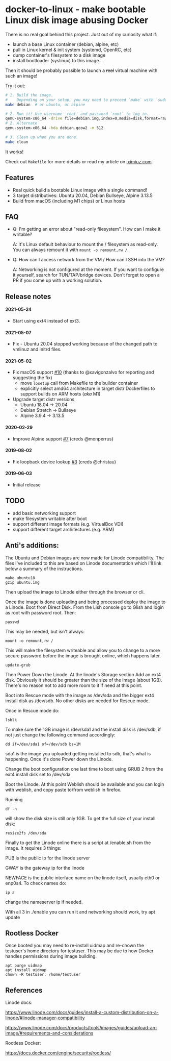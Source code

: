 # docker-to-linux - make bootable Linux disk image abusing Docker

There is no real goal behind this project. Just out of my curiosity what if:

  - launch a base Linux container (debian, alpine, etc)
  - pull in Linux kernel & init system (systemd, OpenRC, etc)
  - dump container's filesystem to a disk image
  - install bootloader (syslinux) to this image...

Then it should be probably possible to launch a ~~real~~ virtual machine with such an image!

Try it out:

```bash
# 1. Build the image.
#    Depending on your setup, you may need to preceed `make` with `sudo`.
make debian  # or ubuntu, or alpine

# 2. Run it! Use username `root` and password `root` to log in.
qemu-system-x86_64 -drive file=debian.img,index=0,media=disk,format=raw -m 4096
# 2. Alternate
qemu-system-x86_64 -hda debian.qcow2 -m 512

# 3. Clean up when you are done.
make clean
```

It works!

Check out `Makefile` for more details or read my article on <a href="https://iximiuz.com/en/posts/from-docker-container-to-bootable-linux-disk-image/">iximiuz.com</a>.

## Features
- Real quick build a bootable Linux image with a single command!
- 3 target distributives: Ubuntu 20.04, Debian Bullseye, Alpine 3.13.5
- Build from macOS (including M1 chips) or Linux hosts

## FAQ
- Q: I'm getting an error about "read-only filesystem". How can I make it writable?

  A: It's Linux default behaviour to mount the / filesystem as read-only. You can always remount it with `mount -o remount,rw /`.

- Q: How can I access network from the VM / How can I SSH into the VM?

  A: Networking is not configured at the moment. If you want to configure it yourself, search for TUN/TAP/bridge devices. Don't forget to open a PR if you come up with a working solution.


## Release notes
#### 2021-05-24
- Start using ext4 instead of ext3.

#### 2021-05-07
- Fix - Ubuntu 20.04 stopped working because of the changed path to vmlinuz and initrd files.

#### 2021-05-02
- Fix macOS support [#10](https://github.com/iximiuz/docker-to-linux/issues/10) (thanks to @xavigonzalvo for reporting and suggesting the fix)
  - move `losetup` call from Makefile to the builder container
  - explicitly select amd64 architecture in target distr Dockerfiles to support builds on ARM hosts (_aka_ M1)
- Upgrade target distr versions
  - Ubuntu 18.04 -> 20.04
  - Debian Stretch -> Bullseye
  - Alpine 3.9.4 -> 3.13.5

#### 2020-02-29
- Improve Alpine support [#7](https://github.com/iximiuz/docker-to-linux/pull/7) (creds @monperrus)

#### 2019-08-02
- Fix loopback device lookup [#3](https://github.com/iximiuz/docker-to-linux/pull/3) (creds @christau)

#### 2019-06-03
- Initial release

## TODO
- add basic networking support
- make filesystem writable after boot
- support different image formats (e.g. VirtualBox VDI)
- support different target architectures (e.g. ARM)

## Anti's additions:

The Ubuntu and Debian images are now made for Linode compatibility. The files I've included to this are based on Linode documentation which I'll link below a summary of the instructions.

    make ubuntu18
    gzip ubuntu.img

Then upload the image to Linode either through the browser or cli. 

Once the image is done uploading and being processed deploy the image to a Linode. Boot from Direct Disk. From the Lish console go to Glish and login as root with password root. Then:


    passwd


This may be needed, but isn't always:

    mount -o remount,rw /

This will make the filesystem writeable and allow you to change to a more secure password before the image is brought online, which happens later.

    update-grub


Then Power Down the Linode. At the linode's Storage section Add an ext4 disk. Obviously it should be greater than the size of the image (about 1GB). There's no reason not to add more room to it if need at this point.

Boot into Rescue mode with the image as /dev/sda and the bigger ext4 install disk as /dev/sdb. No other disks are needed for Rescue mode.

Once in Rescue mode do:

    lsblk


To make sure the 1GB image is /dev/sda1 and the install disk is /dev/sdb, if not just change the following command accordingly:

    dd if=/dev/sda1 of=/dev/sdb bs=1M

sda1 is the image you uploaded getting installed to sdb, that's what is happening. Once it's done Power down the Linode.

Change the boot configuration one last time to boot using GRUB 2 from the ext4 install disk set to /dev/sda

Boot the Linode. At this point Weblish should be available and you can login with weblish, and copy paste to/from weblish in firefox.

Running

    df -h

will show the disk size is still only 1GB. To get the full size of your install disk:

    resize2fs /dev/sda

Finally to get the Linode online there is a script at /enable.sh from the image. It requires 3 things:


PUB is the public ip for the linode server

GWAY is the gateway ip for the linode

NEWFACE is the public interface name on the linode itself, usually eth0 or enp0s4. To check names do:

    ip a

change the nameserver ip if needed.


With all 3 in ./enable you can run it and networking should work, try apt update



## Rootless Docker


Once booted you may need to re-install uidmap and re-chown the testuser's home directory for testuser. This may be due to how Docker handles permissions during image building.


    apt purge uidmap
    apt install uidmap
    chown -R testuser: /home/testuser



## References



Linode docs:


https://www.linode.com/docs/guides/install-a-custom-distribution-on-a-linode/#linode-manager-compatibility



https://www.linode.com/docs/products/tools/images/guides/upload-an-image/#requirements-and-considerations


Rootless Docker:


https://docs.docker.com/engine/security/rootless/
